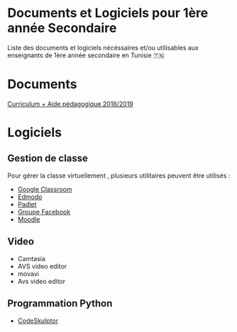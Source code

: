 #   Documents et Logiciels pour 1ère année Secondaire
Liste des documents et logiciels nécéssaires et/ou utilisables aux enseignants de 1ère année secondaire en Tunisie :tunisia:
# Documents
[Curriculum + Aide pédagogique 2018/2019](https://www.facebook.com/download/preview/2235769660033885)

# Logiciels

## Gestion de classe

Pour gérer la classe virtuellement , plusieurs utilitaires peuvent être utilisés :
* [Google Classroom ](https://classroom.google.com)
* [Edmodo](https://www.edmodo.com/)
* [Padlet](padlet.com)	
* [Groupe Facebook](https://www.facebook.com/groups/)
* [Moodle](https://download.moodle.org/)

## Video

- Camtasia
- AVS video editor
- movavi
- Avs video editor

## Programmation Python 

- [CodeSkulptor](https://py3.codeskulptor.org)
